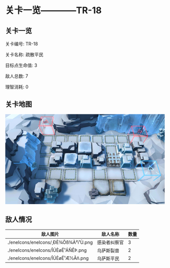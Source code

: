 # 关卡一览————TR-18


## 关卡一览

关卡编号: TR-18

关卡名称: 疏散平民

目标点生命值: 3

敌人总数: 7

理智消耗: 0


## 关卡地图
![TR-18](./oprMap/TR-18.png)

## 敌人情况

| 敌人图片 | 敌人名称 | 数量  |
|---------|-----|-----|
| ./eneIcons/eneIcons/¸ÐÈ¾Õß¾À²ì¹Ù.png| 感染者纠察官  |   3  |
| ./eneIcons/eneIcons/ÎÚÈøË¹ÁÑÊÞ.png| 乌萨斯裂兽  |   2  |
| ./eneIcons/eneIcons/ÎÚÈøË¹Æ½Ãñ.png| 乌萨斯平民  |   2  |

